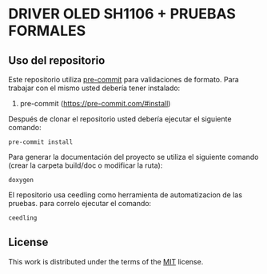 # DRIVER OLED SH1106 + PRUEBAS FORMALES

## Uso del repositorio

Este repositorio utiliza [pre-commit](https://pre-commit.com) para validaciones de formato. Para trabajar con el mismo usted debería tener instalado:

1. pre-commit (https://pre-commit.com/#install)

Después de clonar el repositorio usted debería ejecutar el siguiente comando:

```
pre-commit install
```

Para generar la documentación del proyecto se utiliza el siguiente comando (crear la carpeta build/doc o modificar la ruta):

```
doxygen

```

El repositorio usa ceedling como herramienta de automatizacion de las pruebas.
para correlo ejecutar el comando:

```
ceedling

```

## License

This work is distributed under the terms of the [MIT](https://spdx.org/licenses/MIT.html) license.
